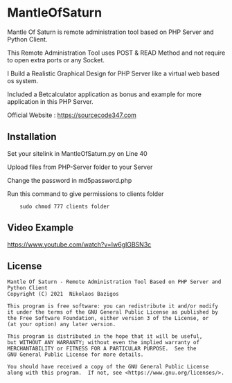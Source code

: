 # MantleOfSaturn
Mantle Of Saturn is remote administration tool based on PHP Server and Python Client.

This Remote Administration Tool uses POST & READ Method and not require to open extra ports or any Socket.

I Build a Realistic Graphical Design for PHP Server like a virtual web based os system.

Included a Betcalculator application as bonus and example for more application in this PHP Server.

Official Website : https://sourcecode347.com

## Installation ##
Set your sitelink in MantleOfSaturn.py on Line 40

Upload files from PHP-Server folder to your Server

Change the password in md5password.php

Run this command to give permissions to clients folder

        sudo chmod 777 clients folder

## Video Example ##
https://www.youtube.com/watch?v=Iw6gIGBSN3c

## License ##

    Mantle Of Saturn - Remote Administration Tool Based on PHP Server and Python Client
    Copyright (C) 2021  Nikolaos Bazigos

    This program is free software: you can redistribute it and/or modify
    it under the terms of the GNU General Public License as published by
    the Free Software Foundation, either version 3 of the License, or
    (at your option) any later version.

    This program is distributed in the hope that it will be useful,
    but WITHOUT ANY WARRANTY; without even the implied warranty of
    MERCHANTABILITY or FITNESS FOR A PARTICULAR PURPOSE.  See the
    GNU General Public License for more details.

    You should have received a copy of the GNU General Public License
    along with this program.  If not, see <https://www.gnu.org/licenses/>.
